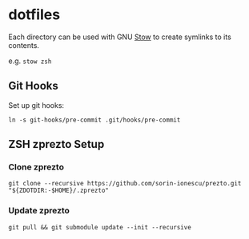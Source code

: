 # dotfiles

Each directory can be used with GNU [Stow](https://www.gnu.org/software/stow) to create symlinks to its contents.

e.g. `stow zsh`

## Git Hooks

Set up git hooks:
```
ln -s git-hooks/pre-commit .git/hooks/pre-commit
```

## ZSH zprezto Setup

### Clone zprezto

```
git clone --recursive https://github.com/sorin-ionescu/prezto.git "${ZDOTDIR:-$HOME}/.zprezto"
```

### Update zprezto

```
git pull && git submodule update --init --recursive
```
